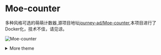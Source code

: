 # Moe-counter

多种风格可选的萌萌计数器,源项目地址[journey-ad/Moe-counter](https://github.com/journey-ad/Moe-counter),本项目进行了Docker化，技术不佳，请见谅。

![Moe-counter](https://count.koalarong.com/get/@Moe-counter.github)

<details>
<summary>More theme</summary>

##### asoul
![asoul](https://count.koalarong.com/get/@demo?theme=asoul)

##### moebooru
![moebooru](https://count.koalarong.com/get/@demo?theme=moebooru)


## Demo
[https://icecf.cf/](https://icecf.cf/)

## Usage

### Compose示例

```bash
 moe-counter:
    image: koalarong/moe-counter:latest
    #ports:
      #- "3000:3000"
    restart: always
    container_name: docker-moe-counter
    networks:
      - webapp
    volumes:
      - ../data/moe-counter/count.db:/usr/local/src/Moe-counter/count.db
#使用sqlite请将count.db文件放置于宿主机，挂载于容器中，以防止容器重建时丢失数据
```

### Nginx反代示例

```bash
location /get/ {
        proxy_pass http://docker-moe-counter:3000/get/;
        proxy_set_header Host $host:$server_port;
  }
```
